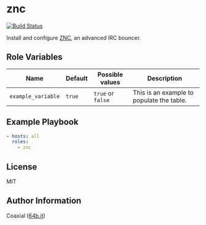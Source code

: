 znc
=========
  [![Build Status](https://travis-ci.org/coaxial/ansible-role-znc.svg?branch=master)](https://travis-ci.org/coaxial/ansible-role-znc)

Install and configure [ZNC](https://znc.in), an advanced IRC bouncer.

Role Variables
--------------

Name | Default | Possible values | Description
---|---|---|---
`example_variable` | `true` | `true` or `false` | This is an example to populate the table.


Example Playbook
----------------

```yaml
- hosts: all
  roles:
    - znc
```

License
-------

MIT

Author Information
------------------

Coaxial ([64b.it](https://64b.it))
